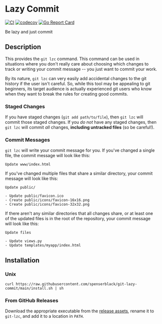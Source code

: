 # Lazy Commit

[![CI](https://github.com/spenserblack/git-lazy-commit/actions/workflows/ci.yml/badge.svg)](https://github.com/spenserblack/git-lazy-commit/actions/workflows/ci.yml)
[![codecov](https://codecov.io/gh/spenserblack/git-lazy-commit/branch/main/graph/badge.svg?token=nFiCRNnexU)](https://codecov.io/gh/spenserblack/git-lazy-commit)
[![Go Report Card](https://goreportcard.com/badge/github.com/spenserblack/git-lazy-commit)](https://goreportcard.com/report/github.com/spenserblack/git-lazy-commit)

Be lazy and just commit

## Description

This provides the `git lzc` command. This command can be used
in situations where you don't really care about choosing which
changes to track or writing your commit message -- you just want to
commit your work.

By its nature, `git lzc` can very easily add accidental changes
to the git history if the user isn't careful. So, while this
tool may be appealing to git beginners, its target audience is
actually experienced git users who know when they want to break
the rules for creating good commits.

### Staged Changes

If you have staged changes (`git add path/to/file`), then
`git lzc` will commit those staged changes. If you *do not*
have any staged changes, then `git lzc` will commit *all* changes,
**including untracked files** (so be careful!).

### Commit Messages

`git lzc` will write your commit message for you. If you've changed
a single file, the commit message will look like this:

```
Update www/index.html
```

If you've changed multiple files that share a similar directory, your
commit message will look like this:

```
Update public/

- Update public/favicon.ico
- Create public/icons/favicon-16x16.png
- Create public/icons/favicon-32x32.png
```

If there aren't any similar directories that all changes share, or at least one
of the updated files is in the root of the repository, your commit message
will look like this:

```
Update files

- Update views.py
- Update templates/myapp/index.html
```

## Installation

### Unix

```shell
curl https://raw.githubusercontent.com/spenserblack/git-lazy-commit/main/install.sh | sh
```

### From GitHub Releases

Download the appropriate executable from the [release assets][latest-release],
rename it to `git-lzc`, and add it to a location in `PATH`.

[latest-release]: https://github.com/spenserblack/git-lazy-commit/releases/latest

